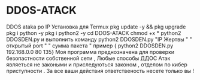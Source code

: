 # DDOS-ATACK
DDOS ataka po IP
Установка для  Termux 
pkg update -y && pkg upgrade
pkg i python -y
pkg i python2 -y
cd DDOS-ATACK
chmod +x *
python2 DDOSDEN.py
и выполнить команду  python2 DDOSDEN.py "IP Жертвы " " открытый port " " сумма пакета "
пример { python2 DDOSDEN.py 192.168.0.0 80 135}
Моя программа преднозначена для проверки безопастности собственной сети ,
Любые способы ДДОС Атак являеться не 
закоными и приследуються законом , отделом по 
кибер приступности .
За все ваши действия ответственость несете только вы !
